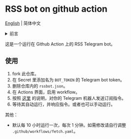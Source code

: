 # RSS bot on github action

[English](./README.md) | 简体中文

<details><summary>前言</summary>

我不喜欢在主机上跑 RSS 订阅软件；我认为聊天软件是 RSS 的一个很好的载体，而我最常用的聊天软件是 Telegram，因此我一直在用 Telegram 的 RSS bot。

某一天，我常用的那个 RSS bot 出现了延迟多日的情况；尝试更换另一个 RSS bot，得到回复 “已达到全局最大订阅数量，请尝试自建”。

我自己的服务器都是年抛或月抛机，因此我并不想在不稳定的机器上搭建 bot。多年~~滥用~~ Github Actions 的经验突然带给了我一个灵感：为什么不在 Github Actions 上搭一个 RSS bot 呢？这种一段时间运行一次的服务非常适合在 Github 上跑。

</details>

这是一个运行在 Github Action 上的 RSS Telegram bot。

## 使用

1. fork 此仓库。
2. 在 Secret 里添加名为 `BOT_TOKEN` 的 Telegram bot token。
3. 删除仓库内的 `rssbot.json`。
4. 在 Actions 界面，启用 workflow。
5. 按照 [这里](https://github.com/iovxw/rssbot) 的说明，对你的 Telegram 机器人发送订阅指令。
6. 等待其自动运行，并响应指令。或者也可以手动运行。

其他：

- 默认每 10 小时运行一次，每次 1 分钟。如需修改请自行调整 `.github/workflows/fetch.yaml`。

